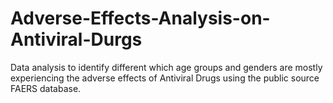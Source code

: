 # Adverse-Effects-Analysis-on-Antiviral-Durgs
Data analysis to identify different which age groups and genders are mostly experiencing the adverse effects of Antiviral Drugs using the public source FAERS database.
